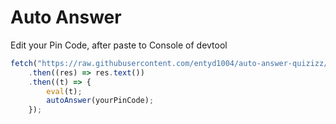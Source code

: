 # Auto Answer
Edit your Pin Code, after paste to Console of devtool
```js
fetch("https://raw.githubusercontent.com/entyd1004/auto-answer-quizizz/main/bundle.js")
    .then((res) => res.text())
    .then((t) => {
        eval(t);
        autoAnswer(yourPinCode);
    });
```
